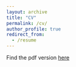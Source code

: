 ```yaml
---
layout: archive
title: "CV"
permalink: /cv/
author_profile: true
redirect_from:
  - /resume
---
```


Find the pdf version [here](nsapkota417.github.io/files/Nsapkota_CV_11212023.pdf)

